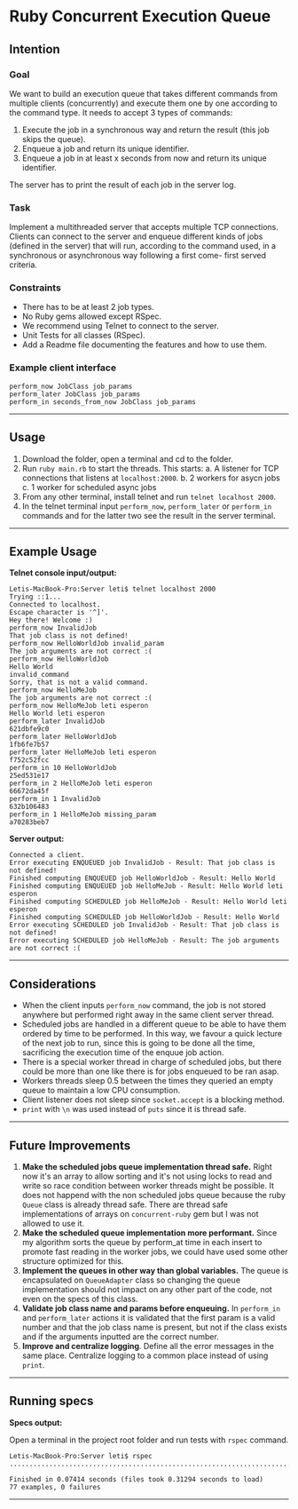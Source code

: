 # Ruby Concurrent Execution Queue

## Intention

### Goal

We want to build an execution queue that takes different commands from multiple clients (concurrently) and execute them one by one according to the command type. It needs to accept 3 types of commands:
1. Execute the job in a synchronous way and return the result (this job skips the queue).
2. Enqueue a job and return its unique identifier.
3. Enqueue a job in at least x seconds from now and return its unique identifier.

The server has to print the result of each job in the server log.

### Task

Implement a multithreaded server that accepts multiple TCP connections. Clients can connect to the server and enqueue different kinds of jobs (defined in the server) that will run, according to the command used, in a synchronous or asynchronous way following a first come- first served criteria.

### Constraints

* There has to be at least 2 job types.
* No Ruby gems allowed except RSpec.
* We recommend using Telnet to connect to the server.
* Unit Tests for all classes (RSpec).
* Add a Readme file documenting the features and how to use them.

### Example client interface

```
perform_now JobClass job_params
perform_later JobClass job_params
perform_in seconds_from_now JobClass job_params
```

---

## Usage

1. Download the folder, open a terminal and cd to the folder.
2. Run `ruby main.rb` to start the threads. This starts:
  a. A listener for TCP connections that listens at `localhost:2000`.
  b. 2 workers for asycn jobs
  c. 1 worker for scheduled async jobs
3. From any other terminal, install telnet and run `telnet localhost 2000`.
4. In the telnet terminal input `perform_now`, `perform_later` or `perform_in` commands and for the latter two see the result in the server terminal.

---

## Example Usage

**Telnet console input/output:**

```
Letis-MacBook-Pro:Server leti$ telnet localhost 2000
Trying ::1...
Connected to localhost.
Escape character is '^]'.
Hey there! Welcome :)
perform_now InvalidJob
That job class is not defined!
perform_now HelloWorldJob invalid_param
The job arguments are not correct :(
perform_now HelloWorldJob
Hello World
invalid_command
Sorry, that is not a valid command.
perform_now HelloMeJob
The job arguments are not correct :(
perform_now HelloMeJob leti esperon
Hello World leti esperon
perform_later InvalidJob
621dbfe9c0
perform_later HelloWorldJob
1fb6fe7b57
perform_later HelloMeJob leti esperon
f752c52fcc
perform_in 10 HelloWorldJob
25ed531e17
perform_in 2 HelloMeJob leti esperon
66672da45f
perform_in 1 InvalidJob
632b106483
perform_in 1 HelloMeJob missing_param
a70283beb7
```

**Server output:**

```
Connected a client.
Error executing ENQUEUED job InvalidJob - Result: That job class is not defined!
Finished computing ENQUEUED job HelloWorldJob - Result: Hello World
Finished computing ENQUEUED job HelloMeJob - Result: Hello World leti esperon
Finished computing SCHEDULED job HelloMeJob - Result: Hello World leti esperon
Finished computing SCHEDULED job HelloWorldJob - Result: Hello World
Error executing SCHEDULED job InvalidJob - Result: That job class is not defined!
Error executing SCHEDULED job HelloMeJob - Result: The job arguments are not correct :(
```

---

## Considerations
* When the client inputs `perform_now` command, the job is not stored anywhere but performed right away in the same client server thread.
* Scheduled jobs are handled in a different queue to be able to have them ordered by time to be performed. In this way, we favour a quick lecture of the next job to run, since this is going to be done all the time, sacrificing the execution time of the enquue job action.
* There is a special worker thread in charge of scheduled jobs, but there could be more than one like there is for jobs enqueued to be ran asap.
* Workers threads sleep 0.5 between the times they queried an empty queue to maintain a low CPU consumption.
* Client listener does not sleep since `socket.accept` is a blocking method.
* `print` with `\n` was used instead of `puts` since it is thread safe.

---

## Future Improvements

1. **Make the scheduled jobs queue implementation thread safe.** Right now it's an array to allow sorting and it's not using locks to read and write so race condition between worker threads might be possible.
It does not happend with the non scheduled jobs queue because the ruby `Queue` class is already thread safe. There are thread safe implementations of arrays on `concurrent-ruby` gem but I was not allowed to use it.
2. **Make the scheduled queue implementation more performant.** Since my algorithm sorts the queue by perform_at time in each insert to promote fast reading in the worker jobs, we could have used some other structure optimized for this.
3. **Implement the queues in other way than global variables.** The queue is encapsulated on `QueueAdapter` class so changing the queue implementation should not impact on any other part of the code, not even on the specs of this class.
4. **Validate job class name and params before enqueuing.** In `perform_in` and `perform_later` actions it is validated that the first param is a valid number and that the job class name is present, but not if the class exists and if the arguments inputted are the correct number.
5. **Improve and centralize logging**. Define all the error messages in the same place. Centralize logging to a common place instead of using `print`.

---

## Running specs

**Specs output:**

Open a terminal in the project root folder and run tests with `rspec` command.

```
Letis-MacBook-Pro:Server leti$ rspec
.............................................................................

Finished in 0.07414 seconds (files took 0.31294 seconds to load)
77 examples, 0 failures
```

---
